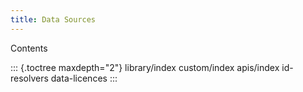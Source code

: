 ```yaml
---
title: Data Sources
---
```


Contents

::: {.toctree maxdepth="2"}
library/index custom/index apis/index id-resolvers data-licences
:::
